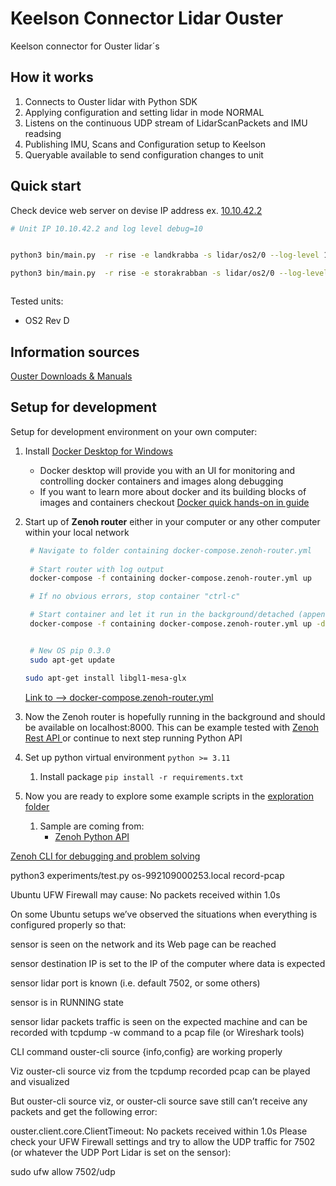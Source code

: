 # Keelson Connector Lidar Ouster

Keelson connector for Ouster lidar´s


## How it works

1) Connects to Ouster lidar with Python SDK
2) Applying configuration and setting lidar in mode NORMAL
3) Listens on the continuous UDP stream of LidarScanPackets and IMU readsing
4) Publishing IMU, Scans and Configuration setup to Keelson
5) Queryable available to send configuration changes to unit 

## Quick start

Check device web server on devise IP address ex. [10.10.42.2](https://10.10.42.2) 

```bash
# Unit IP 10.10.42.2 and log level debug=10


python3 bin/main.py  -r rise -e landkrabba -s lidar/os2/0 --log-level 10 from_sensor --ouster-hostname os-992109000253 --view-angle-deg-start 0 --view-angle-deg-end 360 --lidar-mode 1024x10 

python3 bin/main.py  -r rise -e storakrabban -s lidar/os2/0 --log-level 30 from_sensor --ouster-hostname 192.168.1.80 --view-angle-deg-start 0 --view-angle-deg-end 360 --lidar-mode 1024x10 



```

Tested units:

- OS2 Rev D

## Information sources

[Ouster Downloads & Manuals](https://ouster.com/downloads)

## Setup for development

Setup for development environment on your own computer: 

1) Install [Docker Desktop for Windows](https://docs.docker.com/desktop/install/windows-install/)
   - Docker desktop will provide you with an UI for monitoring and controlling docker containers and images along debugging 
   - If you want to learn more about docker and its building blocks of images and containers checkout [Docker quick hands-on in guide](https://docs.docker.com/guides/get-started/)
2) Start up of **Zenoh router** either in your computer or any other computer within your local network 

   ```bash
    # Navigate to folder containing docker-compose.zenoh-router.yml
  
    # Start router with log output 
    docker-compose -f containing docker-compose.zenoh-router.yml up 

    # If no obvious errors, stop container "ctrl-c"

    # Start container and let it run in the background/detached (append -d) 
    docker-compose -f containing docker-compose.zenoh-router.yml up -d


    # New OS pip 0.3.0 
    sudo apt-get update

   sudo apt-get install libgl1-mesa-glx

   ```

    [Link to --> docker-compose.zenoh-router.yml](docker-compose.zenoh-router.yml)

1) Now the Zenoh router is hopefully running in the background and should be available on localhost:8000. This can be example tested with [Zenoh Rest API ](https://zenoh.io/docs/apis/rest/) or continue to next step running Python API
2) Set up python virtual environment  `python >= 3.11`
   1) Install package `pip install -r requirements.txt`
3)  Now you are ready to explore some example scripts in the [exploration folder](./exploration/) 
    1)  Sample are coming from:
         -   [Zenoh Python API ](https://zenoh-python.readthedocs.io/en/0.10.1-rc/#quick-start-examples)


[Zenoh CLI for debugging and problem solving](https://github.com/RISE-Maritime/zenoh-cli)




python3 experiments/test.py os-992109000253.local record-pcap


Ubuntu UFW Firewall may cause: No packets received within 1.0s

On some Ubuntu setups we’ve observed the situations when everything is configured properly so that:

sensor is seen on the network and its Web page can be reached

sensor destination IP is set to the IP of the computer where data is expected

sensor lidar port is known (i.e. default 7502, or some others)

sensor is in RUNNING state

sensor lidar packets traffic is seen on the expected machine and can be recorded with tcpdump -w command to a pcap file (or Wireshark tools)

CLI command ouster-cli source <SENSOR HOSTNAME> {info,config} are working properly

Viz ouster-cli source <PCAP FILE> viz from the tcpdump recorded pcap can be played and visualized

But ouster-cli source <SENSOR HOSTNAME> viz, or ouster-cli source <SENSOR HOSTNAME> save still can’t receive any packets and get the following error:

ouster.client.core.ClientTimeout: No packets received within 1.0s
Please check your UFW Firewall settings and try to allow the UDP traffic for 7502 (or whatever the UDP Port Lidar is set on the sensor):

sudo ufw allow 7502/udp